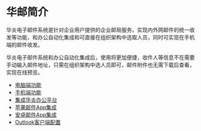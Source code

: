 
# 华邮简介

华炎电子邮件系统是针对企业用户提供的企业邮局服务，实现内外网邮件的统一收发等功能，和办公自动化集成和可直接在组织架构中选取人员，同时可实现在手机端的邮件收发。

华炎电子邮件系统和办公自动化集成后，使用将更加便捷，收件人等信息不在需要手动输入邮件地址，只需在组织架构中选人员即可，邮件附件也无需下载后查看，实现在线预览。

   - [电脑端功能](guide_pc.md)
   - [手机端功能](guide_phone.md)
   - [集成华炎办公平台](guide_steedos.md)
   - [苹果邮件App集成](setting_iphone.md)
   - [安卓邮件App集成](setting_android.md)
   - [Outlook客户端配置](setting_outlook.md)

